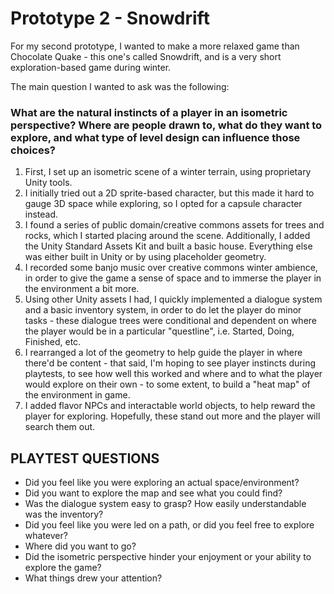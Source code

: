 # Prototype 2 - Snowdrift

For my second prototype, I wanted to make a more relaxed game than Chocolate Quake - this one's called Snowdrift, and is a very short exploration-based game during winter.



The main question I wanted to ask was the following:

### What are the natural instincts of a player in an isometric perspective? Where are people drawn to, what do they want to explore, and what type of level design can influence those choices?

1. First, I set up an isometric scene of a winter terrain, using proprietary Unity tools.
2. I initially tried out a 2D sprite-based character, but this made it hard to gauge 3D space while exploring, so I opted for a capsule character instead.
3. I found a series of public domain/creative commons assets for trees and rocks, which I started placing around the scene. Additionally, I added the Unity Standard Assets Kit and built a basic house. Everything else was either built in Unity or by using placeholder geometry.
4. I recorded some banjo music over creative commons winter ambience, in order to give the game a sense of space and to immerse the player in the environment a bit more.
5. Using other Unity assets I had, I quickly implemented a dialogue system and a basic inventory system, in order to do let the player do minor tasks - these dialogue trees were conditional and dependent on where the player would be in a particular "questline", i.e. Started, Doing, Finished, etc.
6. I rearranged a lot of the geometry to help guide the player in where there'd be content - that said, I'm hoping to see player instincts during playtests, to see how well this worked and where and to what the player would explore on their own - to some extent, to build a "heat map" of the environment in game.
7. I added flavor NPCs and interactable world objects, to help reward the player for exploring. Hopefully, these stand out more and the player will search them out.



## PLAYTEST QUESTIONS

- Did you feel like you were exploring an actual space/environment?
- Did you want to explore the map and see what you could find?
- Was the dialogue system easy to grasp? How easily understandable was the inventory?
- Did you feel like you were led on a path, or did you feel free to explore whatever?
- Where did you want to go?
- Did the isometric perspective hinder your enjoyment or your ability to explore the game?
- What things drew your attention?

